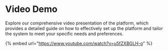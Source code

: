 # Video Demo

Explore our comprehensive video presentation of the platform, which provides a detailed guide on how to effectively set up the platform and tailor the system to meet your specific needs and preferences.

{% embed url="https://www.youtube.com/watch?v=u5fZXBGLH-o" %}
